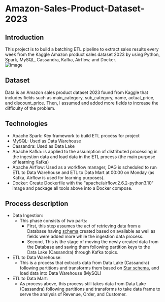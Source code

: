 # Amazon-Sales-Product-Dataset-2023

## Introduction
This project is to build a batching ETL pipeline to extract sales results every week from the Kaggle Amazon product sales dataset 2023 by using Python, Spark, MySQL, Cassandra, Kafka, Airflow, and Docker.
<br>
![image](https://github.com/dlduy33/Amazon-Products-Sales-Dataset-2023/assets/131146326/1354806f-34fb-4b46-9ea0-7b65aebbf71d)

## Dataset
Data is an Amazon sales product dataset 2023 found from Kaggle that includes fields such as main_category,  sub_category, name, actual_price, and discount_price. Then, I assumed and added more fields to increase the difficulty of the problem.

## Technologies
- Apache Spark: Key framework to build ETL process for project
- MySQL: Used as Data Warehouse 
- Cassandra: Used as Data Lake
- Apache Kafka: is applied to the assumption of distributed processing in the ingestion data and load data in the ETL process (the main purpose of learning Kafka)
- Apache Airflow: Used as a workflow manager, DAG is scheduled to run ETL to Data Warehouse and ETL to Data Mart at 00:00 on Monday (as Kafka, Airflow is used for learning purposes).
- Docker: Create Dockerfile with the "apache/airflow:2.6.2-python3.10" image and package all tools above into a Docker compose.
  
## Process description
- Data Ingestion:
  - This phase consists of two parts:
    - First, this step assumes the act of retrieving data from a Database having [schema](https://github.com/dlduy33/Amazon-Products-Sales-Dataset-2023/blob/main/Source%20System%20Schema.png) created based on available as well as fields were added more while the ingestion data process.
    - Second, This is the stage of moving the newly created data from the Database and saving them following partition keys to the Data Lake (Cassandra) through Kafka topics.
- ETL to Data Warehouse:
  - This is a process that extracts data from Data Lake (Cassandra) following partitions and transforms them based on [Star schema](https://github.com/dlduy33/Amazon-Products-Sales-Dataset-2023/blob/main/Star%20Schema%20Amazon.png), and load data into Data Warehouse (MySQL)
- ETL to Data Mart:
  - As process above, this process still takes data from Data Lake (Cassandra) following partitions and transforms to take data frame to serve the analysis of Revenue, Order, and Customer.
